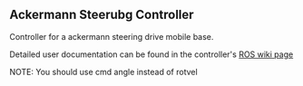 ## Ackermann Steerubg Controller ##

Controller for a ackermann steering drive mobile base. 

Detailed user documentation can be found in the controller's [ROS wiki page](http://wiki.ros.org/single_ackermann_controller)

NOTE: You should use cmd angle instead of rotvel
